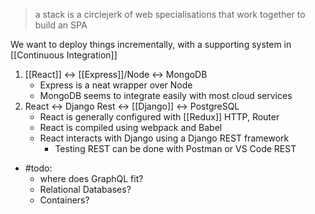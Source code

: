 > a stack is a circlejerk of web specialisations that work together to build an SPA

We want to deploy things incrementally, with a supporting system in [[Continuous Integration]]



1. [[React]] <-> [[Express]]/Node <-> MongoDB
	+ Express is a neat wrapper over Node
	+ MongoDB seems to integrate easily with most cloud services
2. React <-> Django Rest <-> [[Django]] <-> PostgreSQL
	+ React is generally configured with [[Redux]] HTTP, Router
	+ React is compiled using webpack and Babel
	+ React interacts with Django using a Django REST framework
		+ Testing REST can be done with Postman or VS Code REST

+ #todo: 
	+ where does GraphQL fit? 
	+ Relational Databases?
	+ Containers?
